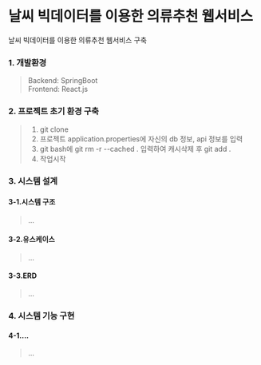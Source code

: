 # 날씨 빅데이터를 이용한 의류추천 웹서비스
날씨 빅데이터를 이용한 의류추천 웹서비스 구축


### 1. 개발환경
> Backend: SpringBoot</br>
> Frontend: React.js

### 2. 프로젝트 초기 환경 구축
> 1. git clone
> 2. 프로젝트 application.properties에 자신의 db 정보, api 정보를 입력
> 3. git bash에 git rm -r --cached . 입력하여 캐시삭제 후 git add .
> 4. 작업시작

### 3. 시스템 설계
#### 3-1.시스템 구조
> ...

#### 3-2.유스케이스
> ...

#### 3-3.ERD
> ...

### 4. 시스템 기능 구현
#### 4-1....
> ...
